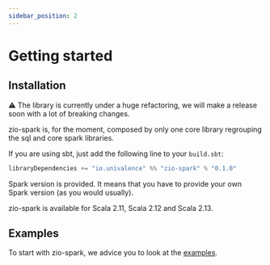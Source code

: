```yaml
---
sidebar_position: 2
---
```


# Getting started

## Installation

:warning: The library is currently under a huge refactoring, we will make a release soon with a lot of breaking changes.

zio-spark is, for the moment, composed by only one core library regrouping the sql and core spark libraries.

If you are using sbt, just add the following line to your `build.sbt`:

```scala
libraryDependencies += "io.univalence" %% "zio-spark" % "0.1.0"
```

Spark version is provided. It means that you have to provide your own Spark version (as you would usually).

zio-spark is available for Scala 2.11, Scala 2.12 and Scala 2.13.

## Examples

To start with zio-spark, we advice you to look at the [examples](https://github.com/univalence/zio-spark/tree/master/examples/src/main/scala).

